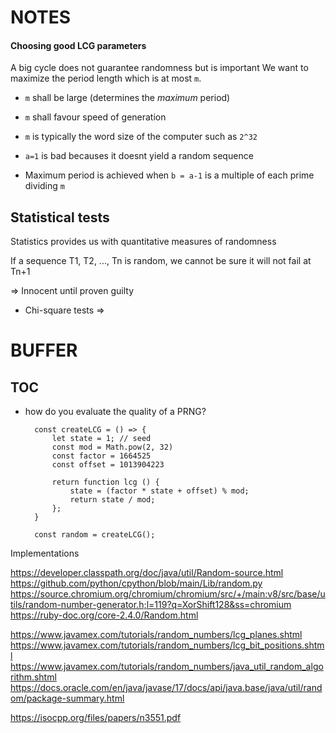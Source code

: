 # NOTES

#### Choosing good LCG parameters

A big cycle does not guarantee randomness but is important
We want to maximize the period length which is at most `m`.

- `m` shall be large (determines the _maximum_ period)
- `m` shall favour speed of generation
- `m` is typically the word size of the computer such as `2^32`

- `a=1` is bad becauses it doesnt yield a random sequence
- Maximum period is achieved when `b = a-1` is a multiple of
each prime dividing `m`

##  Statistical tests

Statistics provides us with quantitative measures of randomness

If a sequence T1, T2, ..., Tn is random, we cannot be sure
it will not fail at Tn+1

=> Innocent until proven guilty

- Chi-square tests
=> 

# BUFFER

## TOC

- how do you evaluate the quality of a PRNG?


        const createLCG = () => {
            let state = 1; // seed
            const mod = Math.pow(2, 32)
            const factor = 1664525
            const offset = 1013904223

            return function lcg () {
                state = (factor * state + offset) % mod;
                return state / mod;
            };
        }

        const random = createLCG();


Implementations

https://developer.classpath.org/doc/java/util/Random-source.html
https://github.com/python/cpython/blob/main/Lib/random.py
https://source.chromium.org/chromium/chromium/src/+/main:v8/src/base/utils/random-number-generator.h;l=119?q=XorShift128&ss=chromium
https://ruby-doc.org/core-2.4.0/Random.html

https://www.javamex.com/tutorials/random_numbers/lcg_planes.shtml
https://www.javamex.com/tutorials/random_numbers/lcg_bit_positions.shtml
https://www.javamex.com/tutorials/random_numbers/java_util_random_algorithm.shtml
https://docs.oracle.com/en/java/javase/17/docs/api/java.base/java/util/random/package-summary.html

https://isocpp.org/files/papers/n3551.pdf